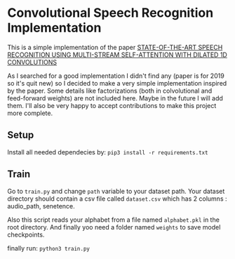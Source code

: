 # Convolutional Speech Recognition Implementation

This is a simple implementation of the paper [STATE-OF-THE-ART SPEECH RECOGNITION USING MULTI-STREAM SELF-ATTENTION WITH DILATED 1D CONVOLUTIONS](https://arxiv.org/pdf/1910.00716v1.pdf)

As I searched for a good implementation I didn't find any (paper is for 2019 so it's quit new) so I decided to make a very simple implementation inspired by the paper. Some details like factorizations (both in colvolutional and feed-forward weights) are not included here. Maybe in the future I will add them. I'll also be very happy to accept contributions to make this project more complete.



## Setup
Install all needed dependecies by:
`pip3 install -r requirements.txt`



## Train
Go to `train.py` and change `path` variable to your dataset path. Your dataset directory should contain a csv file called `dataset.csv` which has 2 columns : audio_path, senetence.

Also this script reads your alphabet from a file named `alphabet.pkl` in the root directory. And finally yoo need a folder named `weights` to save model checkpoints.

finally run:
`python3 train.py`
